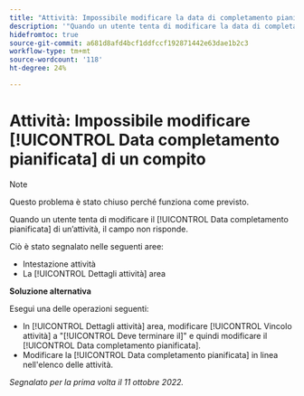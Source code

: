 ```yaml
---
title: "Attività: Impossibile modificare la data di completamento pianificata di un'attività"
description: '"Quando un utente tenta di modificare la data di completamento pianificata di un''attività, il campo non risponde. ”'
hidefromtoc: true
source-git-commit: a681d8afd4bcf1ddfccf192871442e63dae1b2c3
workflow-type: tm+mt
source-wordcount: '118'
ht-degree: 24%

---
```



# Attività: Impossibile modificare [!UICONTROL Data completamento pianificata] di un compito

>[!NOTE]
>
>Questo problema è stato chiuso perché funziona come previsto.

Quando un utente tenta di modificare il [!UICONTROL Data completamento pianificata] di un’attività, il campo non risponde.

Ciò è stato segnalato nelle seguenti aree:

* Intestazione attività
* La [!UICONTROL Dettagli attività] area

**Soluzione alternativa**

Esegui una delle operazioni seguenti:

* In [!UICONTROL Dettagli attività] area, modificare [!UICONTROL Vincolo attività] a &quot;[!UICONTROL Deve terminare il]&quot; e quindi modificare il [!UICONTROL Data completamento pianificata].
* Modificare la [!UICONTROL Data completamento pianificata] in linea nell&#39;elenco delle attività.

_Segnalato per la prima volta il 11 ottobre 2022._

